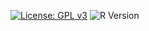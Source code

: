 [![License: GPL v3](https://img.shields.io/badge/License-GPLv3-blue.svg)](https://www.gnu.org/licenses/gpl-3.0)
![R Version](https://img.shields.io/badge/R-4.5.0-blue)
